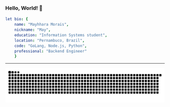 ### Hello, World! 👋

```yaml
let bio: {
    name: "Mayhhara Morais",
    nickname: "May",
    education: "Information Systems student",
    location: "Pernambuco, Brazil",
    code: "GoLang, Node.js, Python",
    professional: "Backend Engineer"
    }
```


__________________________


 
  ![Snake animation](https://github.com/mflilian/mflilian/blob/output/github-contribution-grid-snake.svg)
 
</div>


<!--
**mflilian/mflilian** is a ✨ _special_ ✨ repository because its `README.md` (this file) appears on your GitHub profile.

Here are some ideas to get you started:

- 🔭 I’m currently working on ...
- 🌱 I’m currently learning ...
- 👯 I’m looking to collaborate on ...
- 🤔 I’m looking for help with ...
- 💬 Ask me about ...
- 📫 How to reach me: ...
- 😄 Pronouns: ...
- ⚡ Fun fact: ...
-->
